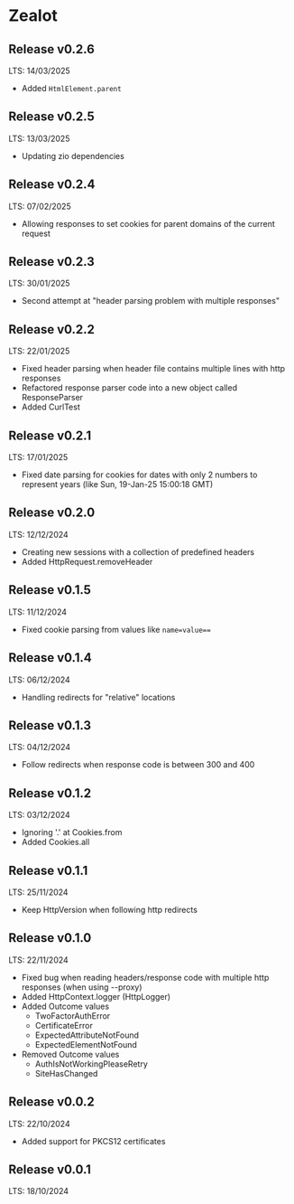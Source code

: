 # Zealot

## Release v0.2.6
LTS: 14/03/2025

- Added `HtmlElement.parent`

## Release v0.2.5
LTS: 13/03/2025

 - Updating zio dependencies

## Release v0.2.4
LTS: 07/02/2025

 - Allowing responses to set cookies for parent domains of the current request 

## Release v0.2.3
LTS: 30/01/2025

 - Second attempt at "header parsing problem with multiple responses"

## Release v0.2.2
LTS: 22/01/2025

 - Fixed header parsing when header file contains multiple lines with http responses
 - Refactored response parser code into a new object called ResponseParser
 - Added CurlTest

## Release v0.2.1
LTS: 17/01/2025
 
 - Fixed date parsing for cookies for dates with only 2 numbers to represent years (like Sun, 19-Jan-25 15:00:18 GMT)

## Release v0.2.0
LTS: 12/12/2024

 - Creating new sessions with a collection of predefined headers 
 - Added HttpRequest.removeHeader

## Release v0.1.5
LTS: 11/12/2024

 - Fixed cookie parsing from values like `name=value==`

## Release v0.1.4
LTS: 06/12/2024

 - Handling redirects for "relative" locations

## Release v0.1.3
LTS: 04/12/2024

 - Follow redirects when response code is between 300 and 400

## Release v0.1.2
LTS: 03/12/2024

 - Ignoring '.' at Cookies.from
 - Added Cookies.all

## Release v0.1.1
LTS: 25/11/2024
 
 - Keep HttpVersion when following http redirects 

## Release v0.1.0
LTS: 22/11/2024

 - Fixed bug when reading headers/response code with multiple http responses (when using --proxy)
 - Added HttpContext.logger (HttpLogger)
 - Added Outcome values
   * TwoFactorAuthError
   * CertificateError
   * ExpectedAttributeNotFound
   * ExpectedElementNotFound
 - Removed Outcome values
   * AuthIsNotWorkingPleaseRetry
   * SiteHasChanged

## Release v0.0.2
LTS: 22/10/2024

 - Added support for PKCS12 certificates

## Release v0.0.1
LTS: 18/10/2024
